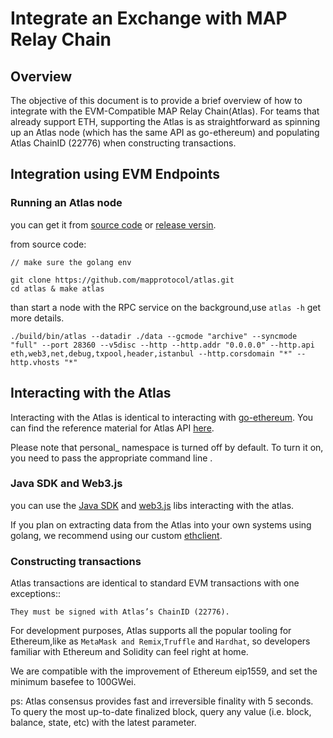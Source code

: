 # Integrate an Exchange with MAP Relay Chain

## Overview

The objective of this document is to provide a brief overview of how to integrate with the EVM-Compatible MAP Relay Chain(Atlas). For teams that already support ETH, supporting the Atlas is as straightforward as spinning up an Atlas node (which has the same API as go-ethereum) and populating Atlas ChainID (22776) when constructing transactions.

## Integration using EVM Endpoints

### Running an Atlas node

you can get it from [source code](https://github.com/mapprotocol/atlas) or [release versin](https://github.com/mapprotocol/atlas/releases).

from source code:

```
// make sure the golang env

git clone https://github.com/mapprotocol/atlas.git
cd atlas & make atlas

```
than start a node with the RPC service on the background,use `atlas -h` get more details.

```
./build/bin/atlas --datadir ./data --gcmode "archive" --syncmode "full" --port 28360 --v5disc --http --http.addr "0.0.0.0" --http.api eth,web3,net,debug,txpool,header,istanbul --http.corsdomain "*" --http.vhosts "*" 
```

## Interacting with the Atlas

Interacting with the Atlas is identical to interacting with [go-ethereum](https://geth.ethereum.org/). You can find the reference material for Atlas API [here](/sdk/RPC-API.md).

Please note that personal_ namespace is turned off by default. To turn it on, you need to pass the appropriate command line .


### Java SDK and Web3.js

you can use the [Java SDK](https://github.com/web3j/web3j) and [web3.js](https://web3js.readthedocs.io/en/v1.2.9/) libs interacting with the atlas.

If you plan on extracting data from the Atlas into your own systems using golang, we recommend using our custom [ethclient](https://github.com/mapprotocol/compass/tree/main/pkg/ethclient).

### Constructing transactions

Atlas transactions are identical to standard EVM transactions with one exceptions::

    They must be signed with Atlas’s ChainID (22776).


For development purposes, Atlas supports all the popular tooling for Ethereum,like as `MetaMask and Remix`,`Truffle` and `Hardhat`, so developers familiar with Ethereum and Solidity can feel right at home.

We are compatible with the improvement of Ethereum eip1559, and set the minimum basefee to 100GWei.


ps: Atlas consensus provides fast and irreversible finality with 5 seconds. To query the most up-to-date finalized block, query any value (i.e. block, balance, state, etc) with the latest parameter.